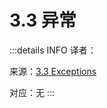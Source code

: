 # 3.3 异常

:::details INFO
译者：

来源：[3.3 Exceptions](http://composingprograms.com/pages/33-exceptions.html)

对应：无
:::

